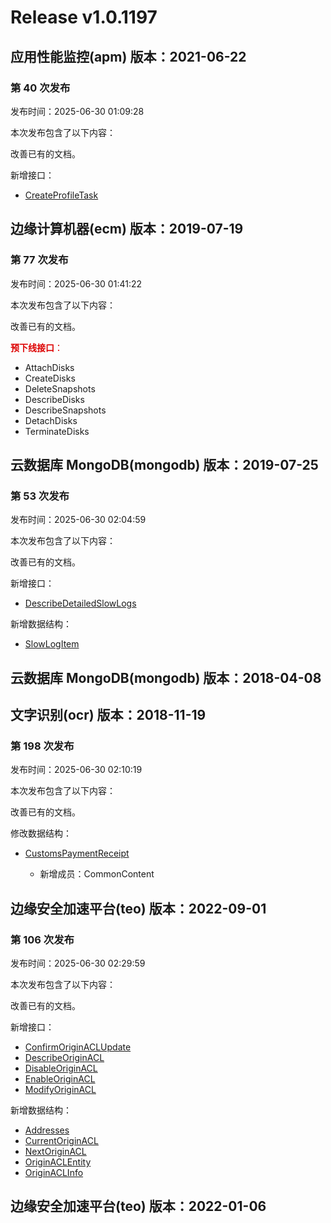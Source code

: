 # Release v1.0.1197

## 应用性能监控(apm) 版本：2021-06-22

### 第 40 次发布

发布时间：2025-06-30 01:09:28

本次发布包含了以下内容：

改善已有的文档。

新增接口：

* [CreateProfileTask](https://cloud.tencent.com/document/api/1463/120402)



## 边缘计算机器(ecm) 版本：2019-07-19

### 第 77 次发布

发布时间：2025-06-30 01:41:22

本次发布包含了以下内容：

改善已有的文档。

<font color="#dd0000">**预下线接口**：</font>

* AttachDisks
* CreateDisks
* DeleteSnapshots
* DescribeDisks
* DescribeSnapshots
* DetachDisks
* TerminateDisks



## 云数据库 MongoDB(mongodb) 版本：2019-07-25

### 第 53 次发布

发布时间：2025-06-30 02:04:59

本次发布包含了以下内容：

改善已有的文档。

新增接口：

* [DescribeDetailedSlowLogs](https://cloud.tencent.com/document/api/240/120403)

新增数据结构：

* [SlowLogItem](https://cloud.tencent.com/document/api/240/38576#SlowLogItem)



## 云数据库 MongoDB(mongodb) 版本：2018-04-08



## 文字识别(ocr) 版本：2018-11-19

### 第 198 次发布

发布时间：2025-06-30 02:10:19

本次发布包含了以下内容：

改善已有的文档。

修改数据结构：

* [CustomsPaymentReceipt](https://cloud.tencent.com/document/api/866/33527#CustomsPaymentReceipt)

	* 新增成员：CommonContent




## 边缘安全加速平台(teo) 版本：2022-09-01

### 第 106 次发布

发布时间：2025-06-30 02:29:59

本次发布包含了以下内容：

改善已有的文档。

新增接口：

* [ConfirmOriginACLUpdate](https://cloud.tencent.com/document/api/1552/120409)
* [DescribeOriginACL](https://cloud.tencent.com/document/api/1552/120408)
* [DisableOriginACL](https://cloud.tencent.com/document/api/1552/120407)
* [EnableOriginACL](https://cloud.tencent.com/document/api/1552/120406)
* [ModifyOriginACL](https://cloud.tencent.com/document/api/1552/120405)

新增数据结构：

* [Addresses](https://cloud.tencent.com/document/api/1552/80721#Addresses)
* [CurrentOriginACL](https://cloud.tencent.com/document/api/1552/80721#CurrentOriginACL)
* [NextOriginACL](https://cloud.tencent.com/document/api/1552/80721#NextOriginACL)
* [OriginACLEntity](https://cloud.tencent.com/document/api/1552/80721#OriginACLEntity)
* [OriginACLInfo](https://cloud.tencent.com/document/api/1552/80721#OriginACLInfo)



## 边缘安全加速平台(teo) 版本：2022-01-06



